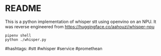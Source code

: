 # README

This is a python implementation of whisper stt using openvino on an NPU.
It was reverse engineered from https://huggingface.co/aahouzi/whisper-npu

```
pipenv shell
python ./whisper.py
```

#hashtags: #stt #whisper #service #promethean
